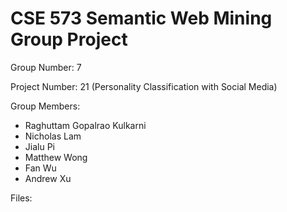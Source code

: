 # CSE 573 Semantic Web Mining Group Project
Group Number: 7

Project Number: 21 (Personality Classification with Social Media)

Group Members:
- Raghuttam Gopalrao Kulkarni
-	Nicholas Lam
-	Jialu Pi
-	Matthew Wong
-	Fan Wu
-	Andrew Xu


Files:
